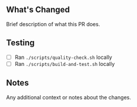 ## What's Changed

Brief description of what this PR does.

## Testing

- [ ] Ran `./scripts/quality-check.sh` locally
- [ ] Ran `./scripts/build-and-test.sh` locally

## Notes

Any additional context or notes about the changes.
